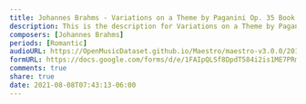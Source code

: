 ```yaml
---
title: Johannes Brahms - Variations on a Theme by Paganini Op. 35 Book II (1)
description: This is the description for Variations on a Theme by Paganini Op. 35 Book II by Johannes Brahms
composers: [Johannes Brahms]
periods: [Romantic]
audioURL: https://OpenMusicDataset.github.io/Maestro/maestro-v3.0.0/2015/MIDI-Unprocessed_R1_D2-13-20_mid--AUDIO-from_mp3_13_R1_2015_wav--5.midi
formURL: https://docs.google.com/forms/d/e/1FAIpQLSf8DpdT584i2is1ME7PRmmbnY2Hcy5uWjdyR5PfMucSRcj1ig/viewform
comments: true
share: true
date: 2021-08-08T07:43:13-06:00
---
```

